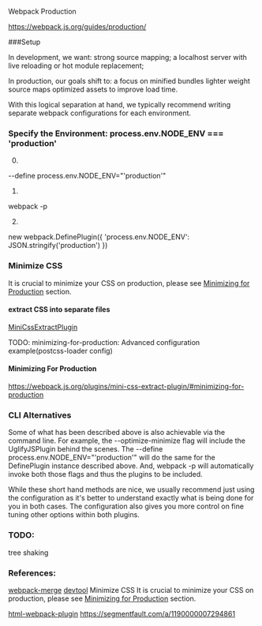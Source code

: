 Webpack Production

https://webpack.js.org/guides/production/


###Setup

In development, we want:
strong source mapping;
a localhost server with live reloading or hot module replacement;

In production, our goals shift to:
a focus on minified bundles
lighter weight source maps
optimized assets to improve load time. 

With this logical separation at hand, we typically recommend writing separate webpack configurations for each environment.

### Specify the Environment: process.env.NODE_ENV === 'production'

0.
 --define process.env.NODE_ENV="'production'"

1.
webpack -p

2.
new webpack.DefinePlugin({
  'process.env.NODE_ENV': JSON.stringify('production')
})


### Minimize CSS
It is crucial to minimize your CSS on production, please see [Minimizing for Production](https://webpack.js.org/plugins/mini-css-extract-plugin/#minimizing-for-production) section.

#### extract CSS into separate files
[MiniCssExtractPlugin](https://webpack.js.org/plugins/mini-css-extract-plugin/#minimizing-for-production)

TODO: minimizing-for-production: Advanced configuration example(postcss-loader config)

#### Minimizing For Production
https://webpack.js.org/plugins/mini-css-extract-plugin/#minimizing-for-production


### CLI Alternatives
Some of what has been described above is also achievable via the command line. For example, the --optimize-minimize flag will include the UglifyJSPlugin behind the scenes. The --define process.env.NODE_ENV="'production'" will do the same for the DefinePlugin instance described above. And, webpack -p will automatically invoke both those flags and thus the plugins to be included.

While these short hand methods are nice, we usually recommend just using the configuration as it's better to understand exactly what is being done for you in both cases. The configuration also gives you more control on fine tuning other options within both plugins.


### TODO: 
tree shaking

### References:
[webpack-merge](https://github.com/survivejs/webpack-merge)
[devtool](https://webpack.js.org/configuration/)
Minimize CSS
It is crucial to minimize your CSS on production, please see [Minimizing for Production](https://webpack.js.org/plugins/mini-css-extract-plugin/#minimizing-for-production) section.

[html-webpack-plugin](https://github.com/jantimon/html-webpack-plugin#configuration)
https://segmentfault.com/a/1190000007294861